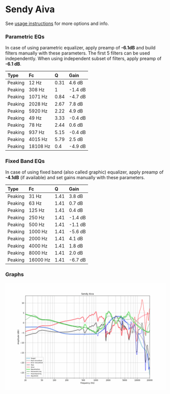 # Sendy Aiva
See [usage instructions](https://github.com/jaakkopasanen/AutoEq#usage) for more options and info.

### Parametric EQs
In case of using parametric equalizer, apply preamp of **-6.1dB** and build filters manually
with these parameters. The first 5 filters can be used independently.
When using independent subset of filters, apply preamp of **-6.1 dB**.

| Type    | Fc       |    Q | Gain    |
|:--------|:---------|:-----|:--------|
| Peaking | 12 Hz    | 0.31 | 4.6 dB  |
| Peaking | 308 Hz   | 1    | -1.4 dB |
| Peaking | 1071 Hz  | 0.84 | -4.7 dB |
| Peaking | 2028 Hz  | 2.67 | 7.8 dB  |
| Peaking | 5920 Hz  | 2.22 | 4.9 dB  |
| Peaking | 49 Hz    | 3.33 | -0.4 dB |
| Peaking | 78 Hz    | 2.44 | 0.6 dB  |
| Peaking | 937 Hz   | 5.15 | -0.4 dB |
| Peaking | 4015 Hz  | 5.79 | 2.5 dB  |
| Peaking | 18108 Hz | 0.4  | -4.9 dB |

### Fixed Band EQs
In case of using fixed band (also called graphic) equalizer, apply preamp of **-4.1dB**
(if available) and set gains manually with these parameters.

| Type    | Fc       |    Q | Gain    |
|:--------|:---------|:-----|:--------|
| Peaking | 31 Hz    | 1.41 | 3.8 dB  |
| Peaking | 63 Hz    | 1.41 | 0.7 dB  |
| Peaking | 125 Hz   | 1.41 | 0.4 dB  |
| Peaking | 250 Hz   | 1.41 | -1.4 dB |
| Peaking | 500 Hz   | 1.41 | -1.1 dB |
| Peaking | 1000 Hz  | 1.41 | -5.6 dB |
| Peaking | 2000 Hz  | 1.41 | 4.1 dB  |
| Peaking | 4000 Hz  | 1.41 | 1.8 dB  |
| Peaking | 8000 Hz  | 1.41 | 2.0 dB  |
| Peaking | 16000 Hz | 1.41 | -6.7 dB |

### Graphs
![](./Sendy%20Aiva.png)